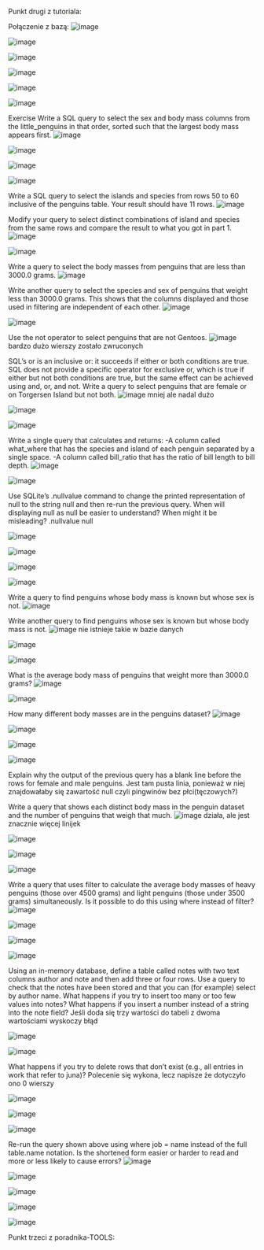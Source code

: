 Punkt drugi z tutoriala:

Połączenie z bazą:
![image](https://github.com/KrzysztofSuda30/ISI/assets/172184955/c91d550b-bb81-4bcc-a69e-41912da26546)



![image](https://github.com/KrzysztofSuda30/ISI/assets/172184955/0acad671-09e1-4e62-94d2-23b9cd5df399)


![image](https://github.com/KrzysztofSuda30/ISI/assets/172184955/623917b5-f0f4-4323-9ef4-032d14d8aa92)


![image](https://github.com/KrzysztofSuda30/ISI/assets/172184955/12788909-9642-4bc2-ada6-ed55ee3ae998)


![image](https://github.com/KrzysztofSuda30/ISI/assets/172184955/581fb818-8ed1-4aaa-8bd8-6aba4c70b7c3)


![image](https://github.com/KrzysztofSuda30/ISI/assets/172184955/95b153ea-56b2-4ae8-83a2-2d38c25228f4)

Exercise
Write a SQL query to select the sex and body mass columns from the little_penguins in that order, sorted such that the largest body mass appears first.
![image](https://github.com/KrzysztofSuda30/ISI/assets/172184955/05a3d057-ff27-4096-a6a6-dab3605820e2)

![image](https://github.com/KrzysztofSuda30/ISI/assets/172184955/af3555d4-3746-4531-b70a-26ac95a45340)


![image](https://github.com/KrzysztofSuda30/ISI/assets/172184955/eb1ea19c-1222-4ca1-8d3e-8b14081cf16f)


![image](https://github.com/KrzysztofSuda30/ISI/assets/172184955/a72c73e2-03e0-47c1-a3df-c2b153533468)

Write a SQL query to select the islands and species from rows 50 to 60 inclusive of the penguins table. Your result should have 11 rows.
![image](https://github.com/KrzysztofSuda30/ISI/assets/172184955/50c0521b-28b3-46d7-ae22-e5bc0349b6a4)


Modify your query to select distinct combinations of island and species from the same rows and compare the result to what you got in part 1.
![image](https://github.com/KrzysztofSuda30/ISI/assets/172184955/d0941940-d5f0-4e36-a89f-7edf87ea0943)


![image](https://github.com/KrzysztofSuda30/ISI/assets/172184955/7af5a861-2433-4782-abdb-8c25a0786c92)

Write a query to select the body masses from penguins that are less than 3000.0 grams.
![image](https://github.com/KrzysztofSuda30/ISI/assets/172184955/7b367011-0e1f-4041-9dc6-3b24924ae3b2)

Write another query to select the species and sex of penguins that weight less than 3000.0 grams. This shows that the columns displayed and those used in filtering are independent of each other.
![image](https://github.com/KrzysztofSuda30/ISI/assets/172184955/d5148f1b-3de9-4c5d-92bc-aeca77ab5fc7)

![image](https://github.com/KrzysztofSuda30/ISI/assets/172184955/febf336d-3cd8-4fc0-85d7-9d4f62c1d30a)

Use the not operator to select penguins that are not Gentoos.
![image](https://github.com/KrzysztofSuda30/ISI/assets/172184955/f8e39d42-7bbc-4398-b32d-51ae3ee48cf8)
bardzo dużo wierszy zostało zwruconych

SQL’s or is an inclusive or: it succeeds if either or both conditions are true. SQL does not provide a specific operator for exclusive or, which is true if either but not both conditions are true, but the same effect can be achieved using and, or, and not. Write a query to select penguins that are female or on Torgersen Island but not both.
![image](https://github.com/KrzysztofSuda30/ISI/assets/172184955/32fe3d76-8749-46da-b021-d40f72ded005)
mniej ale nadal dużo

![image](https://github.com/KrzysztofSuda30/ISI/assets/172184955/9e99d6d9-8d53-4f09-8adb-4f8b76e61869)


![image](https://github.com/KrzysztofSuda30/ISI/assets/172184955/67b7c4d5-cc20-48be-be5f-b0ef038836d5)

Write a single query that calculates and returns:
-A column called what_where that has the species and island of each penguin separated by a single space.
-A column called bill_ratio that has the ratio of bill length to bill depth.
![image](https://github.com/KrzysztofSuda30/ISI/assets/172184955/9425977c-b727-43e7-9aaf-0e847d54256b)


![image](https://github.com/KrzysztofSuda30/ISI/assets/172184955/ea142381-4388-40cd-80fa-5c612a425430)

Use SQLite’s .nullvalue command to change the printed representation of null to the string null and then re-run the previous query. When will displaying null as null be easier to understand? When might it be misleading?
.nullvalue null

![image](https://github.com/KrzysztofSuda30/ISI/assets/172184955/e83a5b87-6b7f-4ced-bf53-f254cb552cfc)

![image](https://github.com/KrzysztofSuda30/ISI/assets/172184955/78a6bc02-b76c-4cca-a897-e11b467b636c)

![image](https://github.com/KrzysztofSuda30/ISI/assets/172184955/53f0b9fc-5a8f-411a-9b7f-6840ec0ae8cc)

![image](https://github.com/KrzysztofSuda30/ISI/assets/172184955/197e3bd1-d3fe-4716-b696-d76477522436)

Write a query to find penguins whose body mass is known but whose sex is not.
![image](https://github.com/KrzysztofSuda30/ISI/assets/172184955/273b05ae-0df7-468d-992e-c609c3b5b4a5)


Write another query to find penguins whose sex is known but whose body mass is not.
![image](https://github.com/KrzysztofSuda30/ISI/assets/172184955/50fc6b4a-c76e-44de-b8f4-da301eb3d61c)
nie istnieje takie w bazie danych

![image](https://github.com/KrzysztofSuda30/ISI/assets/172184955/ff3d767d-a416-47e2-8b7d-c46cfceffe9e)

![image](https://github.com/KrzysztofSuda30/ISI/assets/172184955/766db9b4-2b95-4e06-971e-39f5e31634a2)

What is the average body mass of penguins that weight more than 3000.0 grams?
![image](https://github.com/KrzysztofSuda30/ISI/assets/172184955/fd47f3ad-c4ac-4543-89c8-b76f135cbb02)

![image](https://github.com/KrzysztofSuda30/ISI/assets/172184955/e8c694c5-180b-4e2b-9fcd-3a4eaa5f692b)

How many different body masses are in the penguins dataset?
![image](https://github.com/KrzysztofSuda30/ISI/assets/172184955/63b40996-d2cd-4fed-a774-cb8cd2f63a85)

![image](https://github.com/KrzysztofSuda30/ISI/assets/172184955/5876b5d7-240f-48e9-ba50-676869b48489)

![image](https://github.com/KrzysztofSuda30/ISI/assets/172184955/abc4480d-8c73-4139-89b9-64884d6a8791)

![image](https://github.com/KrzysztofSuda30/ISI/assets/172184955/a5dc4912-e338-4b7b-b605-6dc41d56e89c)

Explain why the output of the previous query has a blank line before the rows for female and male penguins.
Jest tam pusta linia, ponieważ w niej znajdowałaby się zawartość null czyli pingwinów bez płci(tęczowych?)


Write a query that shows each distinct body mass in the penguin dataset and the number of penguins that weigh that much.
![image](https://github.com/KrzysztofSuda30/ISI/assets/172184955/a8ec9938-61c3-41c1-8e3c-c1ff6294adc6)
działa, ale jest znacznie więcej linijek

![image](https://github.com/KrzysztofSuda30/ISI/assets/172184955/1e3433f8-05f6-4f4f-bb16-9930aa1185b4)

![image](https://github.com/KrzysztofSuda30/ISI/assets/172184955/0a53855d-7e62-4802-8a19-c84683c00642)

![image](https://github.com/KrzysztofSuda30/ISI/assets/172184955/f557a091-171d-4c71-8543-1c48c70e1f1f)

Write a query that uses filter to calculate the average body masses of heavy penguins (those over 4500 grams) and light penguins (those under 3500 grams) simultaneously. Is it possible to do this using where instead of filter?
![image](https://github.com/KrzysztofSuda30/ISI/assets/172184955/50345860-2434-40a8-8a5a-81f10ceb7479)

![image](https://github.com/KrzysztofSuda30/ISI/assets/172184955/ecab3ce5-25f8-451f-83be-c718c807da5b)

![image](https://github.com/KrzysztofSuda30/ISI/assets/172184955/f754cb19-01ca-42ef-8974-ded749bd713e)

![image](https://github.com/KrzysztofSuda30/ISI/assets/172184955/b4f68db4-0892-4de9-8f81-11baaeaca0c6)

Using an in-memory database, define a table called notes with two text columns author and note and then add three or four rows. Use a query to check that the notes have been stored and that you can (for example) select by author name.
What happens if you try to insert too many or too few values into notes? What happens if you insert a number instead of a string into the note field?
Jeśli doda się trzy wartości do tabeli z dwoma wartościami wyskoczy błąd

![image](https://github.com/KrzysztofSuda30/ISI/assets/172184955/3ce30413-c8d6-4b2b-88e9-8196ff5fde1c)

![image](https://github.com/KrzysztofSuda30/ISI/assets/172184955/abebe7db-70aa-42f0-abd5-79e59d633cfb)

What happens if you try to delete rows that don’t exist (e.g., all entries in work that refer to juna)?
Polecenie się wykona, lecz napisze że dotyczyło ono 0 wierszy

![image](https://github.com/KrzysztofSuda30/ISI/assets/172184955/668def43-12d1-4417-bf23-a5be0a885b6a)

![image](https://github.com/KrzysztofSuda30/ISI/assets/172184955/5112ad41-952a-4b7c-9e0d-fa2acd589dd3)

![image](https://github.com/KrzysztofSuda30/ISI/assets/172184955/0ae36606-16ba-42a4-b425-9b7d3118bf60)

Re-run the query shown above using where job = name instead of the full table.name notation. Is the shortened form easier or harder to read and more or less likely to cause errors?
![image](https://github.com/KrzysztofSuda30/ISI/assets/172184955/b23c1952-e602-4cea-9412-859fbbf646ec)

![image](https://github.com/KrzysztofSuda30/ISI/assets/172184955/4024c1c2-0029-4d43-aa99-aae72bd7fd05)

![image](https://github.com/KrzysztofSuda30/ISI/assets/172184955/cc883825-7a38-4e3c-b9ef-29cf0a9e2aee)

![image](https://github.com/KrzysztofSuda30/ISI/assets/172184955/a917fd4b-beeb-427b-a36b-63fa82adc295)

![image](https://github.com/KrzysztofSuda30/ISI/assets/172184955/a743b808-b055-490d-80e3-8b0bf5e7227b)


Punkt trzeci z poradnika-TOOLS:
















































